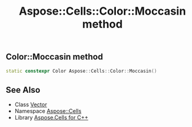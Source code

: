 ﻿---
title: Aspose::Cells::Color::Moccasin method
linktitle: Moccasin
second_title: Aspose.Cells for C++ API Reference
description: 'How to use Moccasin method of Aspose::Cells::Color class in C++.'
type: docs
weight: 12600
url: /cpp/aspose.cells/color/moccasin/
---
## Color::Moccasin method




```cpp
static constexpr Color Aspose::Cells::Color::Moccasin()
```

## See Also

* Class [Vector](../../vector/)
* Namespace [Aspose::Cells](../../)
* Library [Aspose.Cells for C++](../../../)
